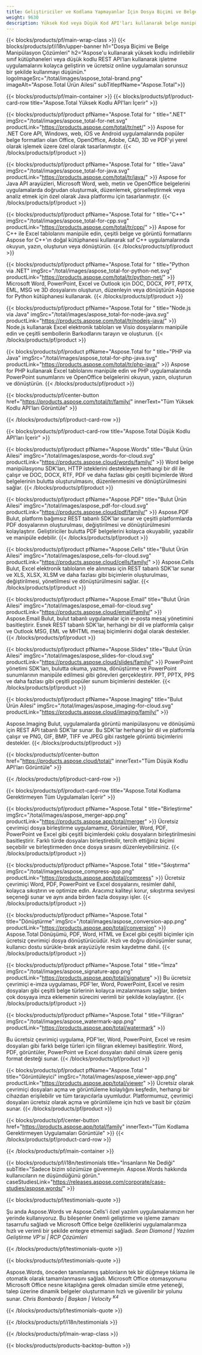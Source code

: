 ```yaml
---
title: Geliştiriciler ve Kodlama Yapmayanlar İçin Dosya Biçimi ve Belge Çözümleri
weight: 9630
description: Yüksek Kod veya Düşük Kod API'ları kullanarak belge manipülasyon uygulamaları oluşturun veya sadece çoklu platform uygulamalarını kullanarak 100'den fazla dosya formatını görüntüleyin, karşılaştırın, inceleyin veya dönüştürün. Aspose'u keşfedin, belge işleme API'larının ve yazılım çözümlerinin öncü sağlayıcısı.
---
```

{{< blocks/products/pf/main-wrap-class >}}
{{< blocks/products/pf/i18n/upper-banner h1="Dosya Biçimi ve Belge Manipülasyon Çözümleri" h2="Aspose'u kullanarak yüksek kodlu indirilebilir sınıf kütüphaneleri veya düşük kodlu REST API'ları kullanarak işletme uygulamalarını kolayca geliştirin ve ücretsiz online uygulamaları sorunsuz bir şekilde kullanmayı düşünün." logoImageSrc="/total/images/aspose_total-brand.png" imageAlt="Aspose.Total Ürün Ailesi" subTitlepfName="Aspose.Total">}}

{{< blocks/products/pf/main-container >}}
{{< blocks/products/pf/product-card-row title="Aspose.Total Yüksek Kodlu API'ları İçerir" >}}

{{< blocks/products/pf/product pfName="Aspose.Total for " title=".NET" imgSrc="/total/images/aspose_total-for-net.svg" productLink="https://products.aspose.com/total/tr/net/" >}}
Aspose for .NET Core API, Windows, web, iOS ve Android uygulamalarında popüler belge formatları olan Office, OpenOffice, Adobe, CAD, 3D ve PDF'yi yerel olarak işlemek üzere özel olarak tasarlanmıştır.
{{< /blocks/products/pf/product >}}

{{< blocks/products/pf/product pfName="Aspose.Total for " title="Java" imgSrc="/total/images/aspose_total-for-java.svg" productLink="https://products.aspose.com/total/tr/java/" >}}
Aspose for Java API arayüzleri, Microsoft Word, web, metin ve OpenOffice belgelerini uygulamalarda doğrudan oluşturmak, düzenlemek, görselleştirmek veya analiz etmek için özel olarak Java platformu için tasarlanmıştır.
{{< /blocks/products/pf/product >}}

{{< blocks/products/pf/product pfName="Aspose.Total for " title="C++" imgSrc="/total/images/aspose_total-for-cpp.svg" productLink="https://products.aspose.com/total/tr/cpp/" >}}
Aspose for C++ ile Excel tablolarını manipüle edin, çeşitli belge ve görüntü formatlarını Aspose for C++'ın doğal kütüphanesi kullanarak saf C++ uygulamalarında okuyun, yazın, oluşturun veya dönüştürün.
{{< /blocks/products/pf/product >}}

{{< blocks/products/pf/product pfName="Aspose.Total for " title="Python via .NET" imgSrc="/total/images/aspose_total-for-python-net.svg" productLink="https://products.aspose.com/total/tr/python-net/" >}}
Microsoft Word, PowerPoint, Excel ve Outlook için DOC, DOCX, PPT, PPTX, EML, MSG ve 3D dosyalarını oluşturun, düzenleyin veya dönüştürün Aspose for Python kütüphanesi kullanarak.
{{< /blocks/products/pf/product >}}

{{< blocks/products/pf/product pfName="Aspose.Total for " title="Node.js via Java" imgSrc="/total/images/aspose_total-for-node-java.svg" productLink="https://products.aspose.com/total/tr/nodejs-java/" >}}
Node.js kullanarak Excel elektronik tabloları ve Visio dosyalarını manipüle edin ve çeşitli sembollerin Barkodlarını tarayın ve oluşturun.
{{< /blocks/products/pf/product >}}

{{< blocks/products/pf/product pfName="Aspose.Total for " title="PHP via Java" imgSrc="/total/images/aspose_total-for-php-java.svg" productLink="https://products.aspose.com/total/tr/php-java/" >}}
Aspose for PHP kullanarak Excel tablolarını manipüle edin ve PHP uygulamalarında PowerPoint sunumlarını ve OpenOffice belgelerini okuyun, yazın, oluşturun ve dönüştürün.
{{< /blocks/products/pf/product >}}

{{< blocks/products/pf/center-button href="https://products.aspose.com/total/tr/family/" innerText="Tüm Yüksek Kodlu API'ları Görüntüle" >}}

{{< /blocks/products/pf/product-card-row >}}

{{< blocks/products/pf/product-card-row title="Aspose.Total Düşük Kodlu API'ları İçerir" >}}

{{< blocks/products/pf/product pfName="Aspose.Words" title="Bulut Ürün Ailesi" imgSrc="/total/images/aspose_words-for-cloud.svg" productLink="https://products.aspose.cloud/words/family/" >}}
Word belge manipülasyonu SDK'ları, HTTP isteklerini destekleyen herhangi bir dil ile çalışır ve DOC, DOCX, RTF, PDF ve daha fazlası gibi çeşitli biçimlerde Word belgelerinin bulutta oluşturulmasını, düzenlenmesini ve dönüştürülmesini sağlar.
{{< /blocks/products/pf/product >}}

{{< blocks/products/pf/product pfName="Aspose.PDF" title="Bulut Ürün Ailesi" imgSrc="/total/images/aspose_pdf-for-cloud.svg" productLink="https://products.aspose.cloud/pdf/family/" >}}
Aspose.PDF Bulut, platform bağımsız REST tabanlı SDK'lar sunar ve çeşitli platformlarda PDF dosyalarının oluşturulması, değiştirilmesi ve dönüştürülmesini kolaylaştırır. Geliştiriciler bulutta PDF belgelerini kolayca okuyabilir, yazabilir ve manipüle edebilir.
{{< /blocks/products/pf/product >}}

{{< blocks/products/pf/product pfName="Aspose.Cells" title="Bulut Ürün Ailesi" imgSrc="/total/images/aspose_cells-for-cloud.svg" productLink="https://products.aspose.cloud/cells/family/" >}}
Aspose.Cells Bulut, Excel elektronik tabloların ele alınması için REST tabanlı SDK'lar sunar ve XLS, XLSX, XLSM ve daha fazlası gibi biçimlerin oluşturulması, değiştirilmesi, yönetilmesi ve dönüştürülmesini sağlar.
{{< /blocks/products/pf/product >}}

{{< blocks/products/pf/product pfName="Aspose.Email" title="Bulut Ürün Ailesi" imgSrc="/total/images/aspose_email-for-cloud.svg" productLink="https://products.aspose.cloud/email/family/" >}}
Aspose.Email Bulut, bulut tabanlı uygulamalar için e-posta mesaj yönetimini basitleştirir. Esnek REST tabanlı SDK'lar, herhangi bir dil ve platformla çalışır ve Outlook MSG, EML ve MHTML mesaj biçimlerini doğal olarak destekler.
{{< /blocks/products/pf/product >}}

{{< blocks/products/pf/product pfName="Aspose.Slides" title="Bulut Ürün Ailesi" imgSrc="/total/images/aspose_slides-for-cloud.svg" productLink="https://products.aspose.cloud/slides/family/" >}}
PowerPoint yönetimi SDK'ları, bulutta okuma, yazma, dönüştürme ve PowerPoint sunumlarının manipüle edilmesi gibi görevleri gerçekleştirir. PPT, PPTX, PPS ve daha fazlası gibi çeşitli popüler sunum biçimlerini destekler.
{{< /blocks/products/pf/product >}}

{{< blocks/products/pf/product pfName="Aspose.Imaging" title="Bulut Ürün Ailesi" imgSrc="/total/images/aspose_imaging-for-cloud.svg" productLink="https://products.aspose.cloud/imaging/family/" >}}

Aspose.Imaging Bulut, uygulamalarda görüntü manipülasyonu ve dönüşümü için REST API tabanlı SDK'lar sunar. Bu SDK'lar herhangi bir dil ve platformla çalışır ve PNG, GIF, BMP, TIFF ve JPEG gibi rastgele görüntü biçimlerini destekler.
{{< /blocks/products/pf/product >}}

{{< blocks/products/pf/center-button href="https://products.aspose.cloud/total/" innerText="Tüm Düşük Kodlu API'ları Görüntüle" >}}

{{< /blocks/products/pf/product-card-row >}}

{{< blocks/products/pf/product-card-row title="Aspose.Total Kodlama Gerektirmeyen Tüm Uygulamaları İçerir" >}}

{{< blocks/products/pf/product pfName="Aspose.Total " title="Birleştirme" imgSrc="/total/images/aspose_merger-app.png" productLink="https://products.aspose.app/total/merger" >}}
Ücretsiz çevrimiçi dosya birleştirme uygulamamız, Görüntüler, Word, PDF, PowerPoint ve Excel gibi çeşitli biçimlerdeki çoklu dosyaların birleştirilmesini basitleştirir. Farklı türde dosyaları birleştirebilir, tercih ettiğiniz biçimi seçebilir ve birleştirmeden önce dosya sırasını düzenleyebilirsiniz.
{{< /blocks/products/pf/product >}}

{{< blocks/products/pf/product pfName="Aspose.Total " title="Sıkıştırma" imgSrc="/total/images/aspose_compress-app.png" productLink="https://products.aspose.app/total/compress" >}}
Ücretsiz çevrimiçi Word, PDF, PowerPoint ve Excel dosyalarını, resimler dahil, kolayca sıkıştırın ve optimize edin. Aracımız kaliteyi korur, sıkıştırma seviyesi seçeneği sunar ve aynı anda birden fazla dosyayı işler.
{{< /blocks/products/pf/product >}}

{{< blocks/products/pf/product pfName="Aspose.Total " title="Dönüştürme" imgSrc="/total/images/aspose_conversion-app.png" productLink="https://products.aspose.app/total/conversion" >}}
Aspose.Total Dönüşümü, PDF, Word, HTML ve Excel gibi çeşitli biçimler için ücretsiz çevrimiçi dosya dönüştürücüdür. Hızlı ve doğru dönüşümler sunar, kullanıcı dostu sürükle-bırak arayüzüyle resim kaydetme dahil.
{{< /blocks/products/pf/product >}}

{{< blocks/products/pf/product pfName="Aspose.Total " title="İmza" imgSrc="/total/images/aspose_signature-app.png" productLink="https://products.aspose.app/total/signature" >}}
Bu ücretsiz çevrimiçi e-imza uygulaması, PDF'ler, Word, PowerPoint, Excel ve resim dosyaları gibi çeşitli belge türlerinin kolayca imzalanmasını sağlar, birden çok dosyaya imza eklemenin sürecini verimli bir şekilde kolaylaştırır.
{{< /blocks/products/pf/product >}}

{{< blocks/products/pf/product pfName="Aspose.Total " title="Filigran" imgSrc="/total/images/aspose_watermark-app.png" productLink="https://products.aspose.app/total/watermark" >}}

Bu ücretsiz çevrimiçi uygulama, PDF'ler, Word, PowerPoint, Excel ve resim dosyaları gibi farklı belge türleri için filigran eklemeyi basitleştirir. Word, PDF, görüntüler, PowerPoint ve Excel dosyaları dahil olmak üzere geniş format desteği sunar.
{{< /blocks/products/pf/product >}}

{{< blocks/products/pf/product pfName="Aspose.Total " title="Görüntüleyici" imgSrc="/total/images/aspose_viewer-app.png" productLink="https://products.aspose.app/total/viewer" >}}
Ücretsiz olarak çevrimiçi dosyaları açma ve görüntüleme kolaylığını keşfedin, herhangi bir cihazdan erişilebilir ve tüm tarayıcılarla uyumludur. Platformumuz, çevrimiçi dosyaları ücretsiz olarak açma ve görüntüleme için hızlı ve basit bir çözüm sunar.
{{< /blocks/products/pf/product >}}

{{< blocks/products/pf/center-button href="https://products.aspose.app/total/family" innerText="Tüm Kodlama Gerektirmeyen Uygulamaları Görüntüle" >}}
{{< /blocks/products/pf/product-card-row >}}

{{< /blocks/products/pf/main-container >}}

{{< blocks/products/pf/i18n/testimonials title="İnsanların Ne Dediği" subTitle="Sadece bizim sözümüze güvenmeyin. Aspose.Words hakkında kullanıcıların ne düşündüğünü görün." caseStudiesLink="https://releases.aspose.com/corporate/case-studies/aspose.words/" >}}

{{< blocks/products/pf/testimonials-quote >}}

<p class="first">
Şu anda Aspose.Words ve Aspose.Cells'i özel yazılım uygulamalarımızın her yerinde kullanıyoruz. Bu bileşenler önemli geliştirme ve işleme zamanı tasarrufu sağladı ve Microsoft Office belge özelliklerini uygulamalarımıza hızlı ve verimli bir şekilde entegre etmemizi sağladı.
<em>
Sean Diamond | Yazılım Geliştirme VP'si | RCP Çözümleri
</em>
</p>
{{< /blocks/products/pf/testimonials-quote >}}

{{< blocks/products/pf/testimonials-quote >}}

<p class="second">
Aspose.Words, önceden tanımlanmış şablonların tek bir düğmeye tıklama ile otomatik olarak tamamlanmasını sağladı. Microsoft Office otomasyonunu Microsoft Office nesne kitaplığına gerek olmadan simüle etme yeteneği, talep üzerine dinamik belgeler oluşturmanın hızlı ve güvenilir bir yolunu sunar.
<em>
Chris Bombardo | Başkan | Velocity
<sup>
   K4
</sup>
</em>
</p>
{{< /blocks/products/pf/testimonials-quote >}}

{{< /blocks/products/pf/i18n/testimonials >}}

{{< /blocks/products/pf/main-wrap-class >}}

{{< blocks/products/products-backtop-button >}}